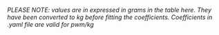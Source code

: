 *PLEASE NOTE: values are in expressed in grams in the table here. They have been converted to kg before fitting the coefficients. Coefficients in .yaml file are valid for pwm/kg*